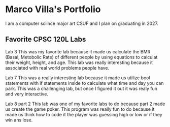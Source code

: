 # Marco Villa's Portfolio

I am a computer sciince major art CSUF and I plan on graduating in 2027.

## Favorite CPSC 120L Labs

Lab 3 
This was my favorite lab because it made us calculate the BMR (Basal, Metobolic Rate) of different people by using equations to calculat their weight, height, and age. This lab was really interesting because it associated with real world problems people have.

Lab 7 
This was a really interesting lab because it made us utilize bool statements with if statements inside to calculate what time and day you can park. This was a challenging lab, but once I figured it out it was realy fun and very interactive.

Lab 8 part 2
This lab was one of my favorite labs to do because part 2 made us create the game poker. This program was really fun to do because it made us think how to code if the player was guessing high or low or if they win ans lose. 
